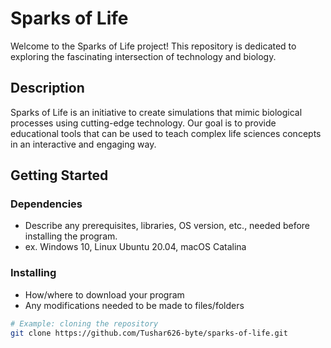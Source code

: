 # Sparks of Life

Welcome to the Sparks of Life project! This repository is dedicated to exploring the fascinating intersection of technology and biology.

## Description

Sparks of Life is an initiative to create simulations that mimic biological processes using cutting-edge technology. Our goal is to provide educational tools that can be used to teach complex life sciences concepts in an interactive and engaging way.

## Getting Started

### Dependencies

- Describe any prerequisites, libraries, OS version, etc., needed before installing the program.
- ex. Windows 10, Linux Ubuntu 20.04, macOS Catalina

### Installing

- How/where to download your program
- Any modifications needed to be made to files/folders

```bash
# Example: cloning the repository
git clone https://github.com/Tushar626-byte/sparks-of-life.git
